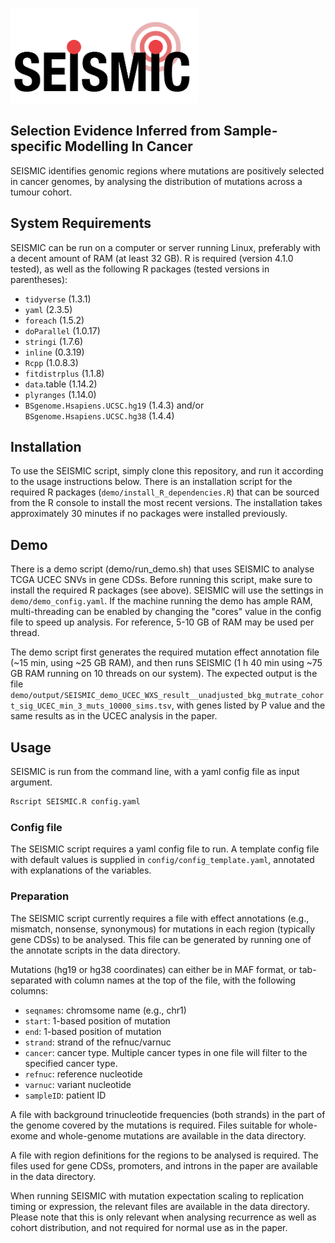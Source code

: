 <img src="media/SEISMIC_logo.png" width="300" /> <!-- Change this to a raw.github link after making the repo public to avoid broken links if the README is hosted without the logo file in places other than GitHub. -->

## Selection Evidence Inferred from Sample-specific Modelling In Cancer

SEISMIC identifies genomic regions where mutations are positively selected in cancer genomes, by analysing the distribution of mutations across a tumour cohort.

## System Requirements

SEISMIC can be run on a computer or server running Linux, preferably with a decent amount of RAM (at least 32 GB). R is required (version 4.1.0 tested), as well as the following R packages (tested versions in parentheses):
- `tidyverse` (1.3.1)
- `yaml` (2.3.5)
- `foreach` (1.5.2)
- `doParallel` (1.0.17)
- `stringi` (1.7.6)
- `inline` (0.3.19)
- `Rcpp` (1.0.8.3)
- `fitdistrplus` (1.1.8)
- `data`.table (1.14.2)
- `plyranges` (1.14.0)
- `BSgenome.Hsapiens.UCSC.hg19` (1.4.3) and/or `BSgenome.Hsapiens.UCSC.hg38` (1.4.4)


## Installation

To use the SEISMIC script, simply clone this repository, and run it according to the usage instructions below.
There is an installation script for the required R packages (`demo/install_R_dependencies.R`) that can be sourced from the R console to install the most recent versions. The installation takes approximately 30 minutes if no packages were installed previously.


## Demo
There is a demo script (demo/run_demo.sh) that uses SEISMIC to analyse TCGA UCEC SNVs in gene CDSs. Before running this script, make sure to install the required R packages (see above). SEISMIC will use the settings in `demo/demo_config.yaml`. If the machine running the demo has ample RAM, multi-threading can be enabled by changing the "cores" value in the config file to speed up analysis. For reference, 5-10 GB of RAM may be used per thread.

The demo script first generates the required mutation effect annotation file (\~15 min, using \~25 GB RAM), and then runs SEISMIC (1 h 40 min using \~75 GB RAM running on 10 threads on our system). The expected output is the file `demo/output/SEISMIC_demo_UCEC_WXS_result__unadjusted_bkg_mutrate_cohort_sig_UCEC_min_3_muts_10000_sims.tsv`, with genes listed by P value and the same results as in the UCEC analysis in the paper.


## Usage

SEISMIC is run from the command line, with a yaml config file as input argument.

```bash
Rscript SEISMIC.R config.yaml
```

### Config file

The SEISMIC script requires a yaml config file to run. A template config file with default values is supplied in `config/config_template.yaml`, annotated with explanations of the variables.


### Preparation

The SEISMIC script currently requires a file with effect annotations (e.g., mismatch, nonsense, synonymous) for mutations in each region (typically gene CDSs) to be analysed. This file can be generated by running one of the annotate scripts in the data directory.

Mutations (hg19 or hg38 coordinates) can either be in MAF format, or tab-separated with column names at the top of the file, with the following columns:
- `seqnames`: chromsome name (e.g., chr1)
- `start`: 1-based position of mutation
- `end`: 1-based position of mutation
- `strand`: strand of the refnuc/varnuc 
- `cancer`: cancer type. Multiple cancer types in one file will filter to the specified cancer type.
- `refnuc`: reference nucleotide
- `varnuc`: variant nucleotide
- `sampleID`: patient ID

A file with background trinucleotide frequencies (both strands) in the part of the genome covered by the mutations is required. Files suitable for whole-exome and whole-genome mutations are available in the data directory.

A file with region definitions for the regions to be analysed is required. The files used for gene CDSs, promoters, and introns in the paper are available in the data directory.

When running SEISMIC with mutation expectation scaling to replication timing or expression, the relevant files are available in the data directory. Please note that this is only relevant when analysing recurrence as well as cohort distribution, and not required for normal use as in the paper.

